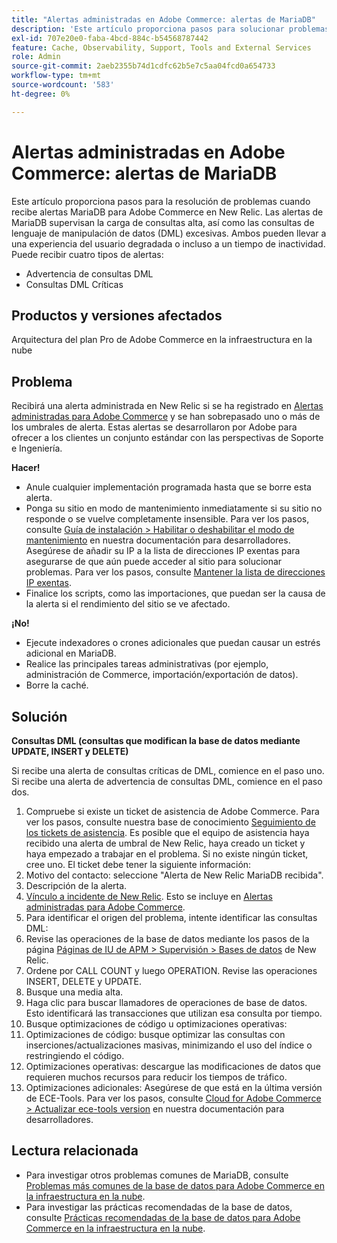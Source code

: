 ```yaml
---
title: "Alertas administradas en Adobe Commerce: alertas de MariaDB"
description: 'Este artículo proporciona pasos para solucionar problemas cuando recibe alertas MariaDB para Adobe Commerce en New Relic. Las alertas de MariaDB supervisan la carga de consultas alta, así como las consultas de lenguaje de manipulación de datos (DML) excesivas. Ambos pueden llevar a una experiencia del usuario degradada o incluso a un tiempo de inactividad. Puede recibir cuatro tipos de alertas:'
exl-id: 707e20e0-faba-4bcd-884c-b54568787442
feature: Cache, Observability, Support, Tools and External Services
role: Admin
source-git-commit: 2aeb2355b74d1cdfc62b5e7c5aa04fcd0a654733
workflow-type: tm+mt
source-wordcount: '583'
ht-degree: 0%

---
```


# Alertas administradas en Adobe Commerce: alertas de MariaDB

Este artículo proporciona pasos para la resolución de problemas cuando recibe alertas MariaDB para Adobe Commerce en New Relic. Las alertas de MariaDB supervisan la carga de consultas alta, así como las consultas de lenguaje de manipulación de datos (DML) excesivas. Ambos pueden llevar a una experiencia del usuario degradada o incluso a un tiempo de inactividad. Puede recibir cuatro tipos de alertas:

* Advertencia de consultas DML
* Consultas DML Críticas

## **Productos y versiones afectados**

Arquitectura del plan Pro de Adobe Commerce en la infraestructura en la nube

## Problema

Recibirá una alerta administrada en New Relic si se ha registrado en [Alertas administradas para Adobe Commerce](/help/support-tools/managed-alerts-for-adobe-commerce/managed-alerts-for-magento-commerce.md) y se han sobrepasado uno o más de los umbrales de alerta. Estas alertas se desarrollaron por Adobe para ofrecer a los clientes un conjunto estándar con las perspectivas de Soporte e Ingeniería.

**Hacer!**

* Anule cualquier implementación programada hasta que se borre esta alerta.
* Ponga su sitio en modo de mantenimiento inmediatamente si su sitio no responde o se vuelve completamente insensible. Para ver los pasos, consulte [Guía de instalación > Habilitar o deshabilitar el modo de mantenimiento](https://experienceleague.adobe.com/en/docs/commerce-operations/installation-guide/tutorials/maintenance-mode) en nuestra documentación para desarrolladores. Asegúrese de añadir su IP a la lista de direcciones IP exentas para asegurarse de que aún puede acceder al sitio para solucionar problemas. Para ver los pasos, consulte [Mantener la lista de direcciones IP exentas](https://experienceleague.adobe.com/en/docs/commerce-operations/installation-guide/tutorials/maintenance-mode#instgde-cli-maint-exempt).
* Finalice los scripts, como las importaciones, que puedan ser la causa de la alerta si el rendimiento del sitio se ve afectado.

**¡No!**

* Ejecute indexadores o crones adicionales que puedan causar un estrés adicional en MariaDB.
* Realice las principales tareas administrativas (por ejemplo, administración de Commerce, importación/exportación de datos).
* Borre la caché.

## Solución

**Consultas DML (consultas que modifican la base de datos mediante UPDATE, INSERT y DELETE)**

Si recibe una alerta de consultas críticas de DML, comience en el paso uno. Si recibe una alerta de advertencia de consultas DML, comience en el paso dos.

1. Compruebe si existe un ticket de asistencia de Adobe Commerce. Para ver los pasos, consulte nuestra base de conocimiento [Seguimiento de los tickets de asistencia](/help/help-center-guide/help-center/magento-help-center-user-guide.md#track-tickets). Es posible que el equipo de asistencia haya recibido una alerta de umbral de New Relic, haya creado un ticket y haya empezado a trabajar en el problema. Si no existe ningún ticket, cree uno. El ticket debe tener la siguiente información:
1. Motivo del contacto: seleccione &quot;Alerta de New Relic MariaDB recibida&quot;.
1. Descripción de la alerta.
1. [Vínculo a incidente de New Relic](https://docs.newrelic.com/docs/alerts-applied-intelligence/new-relic-alerts/alert-incidents/view-violation-event-details-incidents). Esto se incluye en [Alertas administradas para Adobe Commerce](/help/support-tools/managed-alerts-for-adobe-commerce/managed-alerts-for-magento-commerce.md).
1. Para identificar el origen del problema, intente identificar las consultas DML:
1. Revise las operaciones de la base de datos mediante los pasos de la página [Páginas de IU de APM > Supervisión > Bases de datos](https://docs.newrelic.com/docs/apm/apm-ui-pages/monitoring/databases-page-view-operations-throughput-response-time) de New Relic.
1. Ordene por CALL COUNT y luego OPERATION. Revise las operaciones INSERT, DELETE y UPDATE.
1. Busque una media alta.
1. Haga clic para buscar llamadores de operaciones de base de datos. Esto identificará las transacciones que utilizan esa consulta por tiempo.
1. Busque optimizaciones de código u optimizaciones operativas:
1. Optimizaciones de código: busque optimizar las consultas con inserciones/actualizaciones masivas, minimizando el uso del índice o restringiendo el código.
1. Optimizaciones operativas: descargue las modificaciones de datos que requieren muchos recursos para reducir los tiempos de tráfico.
1. Optimizaciones adicionales: Asegúrese de que está en la última versión de ECE-Tools. Para ver los pasos, consulte [Cloud for Adobe Commerce > Actualizar ece-tools version](https://experienceleague.adobe.com/en/docs/commerce-cloud-service/user-guide/dev-tools/ece-tools/update-package) en nuestra documentación para desarrolladores.

## Lectura relacionada

* Para investigar otros problemas comunes de MariaDB, consulte [Problemas más comunes de la base de datos para Adobe Commerce en la infraestructura en la nube](https://experienceleague.adobe.com/docs/commerce-operations/implementation-playbook/best-practices/maintenance/resolve-database-performance-issues.html).
* Para investigar las prácticas recomendadas de la base de datos, consulte [Prácticas recomendadas de la base de datos para Adobe Commerce en la infraestructura en la nube](https://experienceleague.adobe.com/docs/commerce-operations/implementation-playbook/best-practices/planning/database-on-cloud.html).
